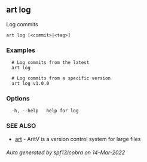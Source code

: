 ## art log

Log commits

```
art log [<commit>|<tag>]
```

### Examples

```
  # Log commits from the latest
  art log

  # Log commits from a specific version
  art log v1.0.0
```

### Options

```
  -h, --help   help for log
```

### SEE ALSO

* [art](art.md)	 - AritV is a version control system for large files

###### Auto generated by spf13/cobra on 14-Mar-2022
